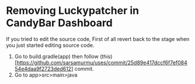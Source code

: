 # Removing Luckypatcher in CandyBar Dashboard
If you tried to edit the source code, First of all revert back to the stage when you just started editing source code.

1. Go to build.gradle(app) then follow (this)[https://github.com/sarsamurmu/uses/commit/25d89e417dccf6f7ef08454e4daa9f2723ded612] commit.
2. Go to app>src>main>java 
